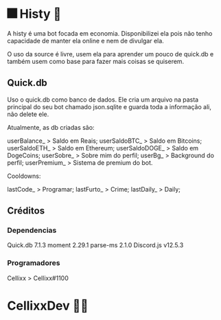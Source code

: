 # 🎆 Histy 💙

A histy é uma bot focada em economia. Disponibilizei ela pois não tenho capacidade de manter ela online e nem de divulgar ela.

O uso da source é livre, usem ela para aprender um pouco de quick.db e também usem como base para fazer mais coisas se quiserem.

## Quick.db

Uso o quick.db como banco de dados. Ele cria um arquivo na pasta principal do seu bot chamado json.sqlite e guarda toda a informação ali, não delete ele.

Atualmente, as db criadas são:

userBalance_ > Saldo em Reais;
userSaldoBTC_ > Saldo em Bitcoins;
userSaldoETH_ > Saldo em Ethereum;
userSaldoDOGE_ > Saldo em DogeCoins;
userSobre_ > Sobre mim do perfil;
userBg_ > Background do perfil;
userPremium_ > Sistema de premium do bot.

Cooldowns:

lastCode_ > Programar;
lastFurto_ > Crime;
lastDaily_ > Daily;

## Créditos

### Dependencias
Quick.db 7.1.3
moment 2.29.1
parse-ms 2.1.0
Discord.js v12.5.3

### Programadores
Cellixx > Cellixx#1100

# CellixxDev 🤗💚
